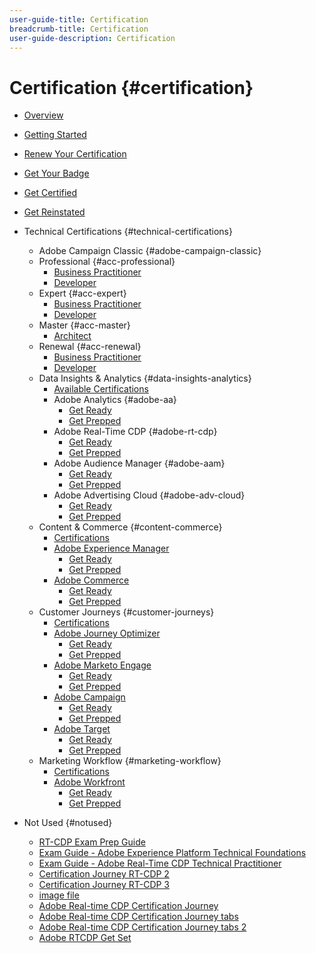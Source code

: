 ```yaml
---
user-guide-title: Certification
breadcrumb-title: Certification
user-guide-description: Certification
---
```


# Certification {#certification}

+ [Overview](overview.md)
+ [Getting Started](getting-started.md)
+ [Renew Your Certification](renew.md)
+ [Get Your Badge](get-badge.md)
+ [Get Certified](get-certified.md)
+ [Get Reinstated](get-reinstated.md)
+ Technical Certifications {#technical-certifications}
    + Adobe Campaign Classic {#adobe-campaign-classic}
    + Professional {#acc-professional}
      + [Business Practitioner](https://experienceleague.corp.adobe.com)
      + [Developer](https://experienceleague.corp.adobe.com)
    + Expert {#acc-expert}
      + [Business Practitioner](https://experienceleague.corp.adobe.com)
      + [Developer](https://experienceleague.corp.adobe.com)
    + Master {#acc-master}
      + [Architect](https://experienceleague.corp.adobe.com)
    + Renewal {#acc-renewal}
      + [Business Practitioner](https://experienceleague.corp.adobe.com)
      + [Developer](https://experienceleague.corp.adobe.com)
    + Data Insights & Analytics {#data-insights-analytics}
      + [Available Certifications](data-insights-analytics/overview.md)
      + Adobe Analytics {#adobe-aa}
        + [Get Ready](https://experienceleague.corp.adobe.com)
        + [Get Prepped](https://experienceleague.corp.adobe.com)
      + Adobe Real-Time CDP {#adobe-rt-cdp}
        + [Get Ready](data-insights-analytics/rt-cdp/get-ready.md)
        + [Get Prepped](data-insights-analytics/rt-cdp/get-prepped.md)
      + Adobe Audience Manager {#adobe-aam}
        + [Get Ready](https://experienceleague.corp.adobe.com)
        + [Get Prepped](https://experienceleague.corp.adobe.com)
      + Adobe Advertising Cloud {#adobe-adv-cloud}
        + [Get Ready](https://experienceleague.corp.adobe.com)
        + [Get Prepped](https://experienceleague.corp.adobe.com)
    + Content & Commerce {#content-commerce}
      + [Certifications](content-and-commerce/overview.md)
      + [Adobe Experience Manager](https://experienceleague.corp.adobe.com)
        + [Get Ready](https://experienceleague.corp.adobe.com)
        + [Get Prepped](https://experienceleague.corp.adobe.com)
      + [Adobe Commerce](https://experienceleague.corp.adobe.com)
        + [Get Ready](https://experienceleague.corp.adobe.com)
        + [Get Prepped](https://experienceleague.corp.adobe.com)
    + Customer Journeys {#customer-journeys}
      + [Certifications](customer-journeys/overview.md)
      + [Adobe Journey Optimizer](https://experienceleague.corp.adobe.com)
        + [Get Ready](https://experienceleague.corp.adobe.com)
        + [Get Prepped](https://experienceleague.corp.adobe.com)
      + [Adobe Marketo Engage](https://experienceleague.corp.adobe.com)
        + [Get Ready](https://experienceleague.corp.adobe.com)
        + [Get Prepped](https://experienceleague.corp.adobe.com)
      + [Adobe Campaign](https://experienceleague.corp.adobe.com)
        + [Get Ready](https://experienceleague.corp.adobe.com)
        + [Get Prepped](https://experienceleague.corp.adobe.com)
      + [Adobe Target](https://experienceleague.corp.adobe.com)
        + [Get Ready](https://experienceleague.corp.adobe.com)
        + [Get Prepped](https://experienceleague.corp.adobe.com)
    + Marketing Workflow {#marketing-workflow}
      + [Certifications](marketing-workflow/overview.md)
      + [Adobe Workfront](https://experienceleague.corp.adobe.com)
        + [Get Ready](https://experienceleague.corp.adobe.com)
        + [Get Prepped](https://experienceleague.corp.adobe.com)

+ Not Used {#notused}
  + [RT-CDP Exam Prep Guide](/help/data-insights-analytics/rt-cdp/exam-prep-guide-rt-cdp-exam.md)
  + [Exam Guide - Adobe Experience Platform Technical Foundations](/help/data-insights-analytics/rt-cdp/exam-guide-ad0-e600.md)
  + [Exam Guide - Adobe Real-Time CDP Technical Practitioner](/help/data-insights-analytics/rt-cdp/exam-guide-ad7-e601.md)
  + [Certification Journey RT-CDP 2](data-insights-analytics/rt-cdp/old-builds/journey-rt-cdp-2.md)
  + [Certification Journey RT-CDP 3](data-insights-analytics/rt-cdp/old-builds/journey-rt-cdp-3.md)
  + [image file](images.md)
  + [Adobe Real-time CDP Certification Journey](/help/data-insights-analytics/rt-cdp/journey-rt-cdp.md)
  + [Adobe Real-time CDP Certification Journey tabs](/help/data-insights-analytics/rt-cdp/journey-rt-cdp-tabs.md)
  + [Adobe Real-time CDP Certification Journey tabs 2](/help/data-insights-analytics/rt-cdp/journey-rt-cdp-tabs-2.md)
  + [Adobe RTCDP Get Set](/help/data-insights-analytics/rt-cdp/get-set-rt-cdp.md)
